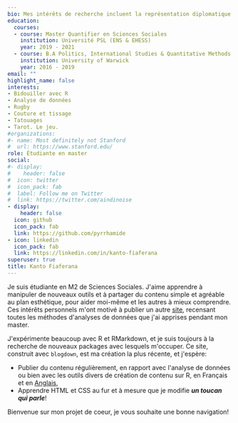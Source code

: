```yaml
---
bio: Mes intérêts de recherche incluent la représentation diplomatique des îles, les incitations au vote destinées vers les jeunes adultes, et R.
education:
  courses:
  - course: Master Quantifier en Sciences Sociales
    institution: Université PSL (ENS & EHESS)
    year: 2019 - 2021
  - course: B.A Politics, International Studies & Quantitative Methods
    institution: University of Warwick
    year: 2016 - 2019
email: ""
highlight_name: false
interests:
- Bidouiller avec R
- Analyse de données
- Rugby
- Couture et tissage
- Tatouages
- Tarot. Le jeu.
#organizations:
#- name: Most definitely not Stanford
#  url: https://www.stanford.edu/
role: Étudiante en master
social:
#- display:
#    header: false
#  icon: twitter
#  icon_pack: fab
#  label: Follow me on Twitter
#  link: https://twitter.com/aindinoise
- display:
    header: false
  icon: github
  icon_pack: fab
  link: https://github.com/pyrrhamide
- icon: linkedin
  icon_pack: fab
  link: https://linkedin.com/in/kanto-fiaferana
superuser: true
title: Kanto Fiaferana
---
```


Je suis étudiante en M2 de Sciences Sociales. J'aime apprendre à manipuler de nouveaux outils et à partager du contenu simple et agréable au plan esthétique, pour aider moi-même et les autres à mieux comprendre. Ces intérêts personnels m'ont motivé à publier un autre [site](https://pyrrhamide.github.io/regressions), recensant toutes les méthodes d'analyses de données que j'ai apprises pendant mon master.

J'expérimente beaucoup avec R et RMarkdown, et je suis toujours à la recherche de nouveaux packages avec lesquels m'occuper. Ce site, construit avec `blogdown`, est ma création la plus récente, et j'espère:

* Publier du contenu régulièrement, en rapport avec l'analyse de données ou bien avec les outils divers de création de contenu sur R, en Français et en [Anglais](/#about),
* Apprendre HTML et CSS au fur et à mesure que je modifie _**un toucan qui parle**_!

Bienvenue sur mon projet de coeur, je vous souhaite une bonne navigation!

<!--- {{< icon name="download" pack="fas" >}} Download my {{< staticref "media/demo_resume.pdf" "newtab" >}}resumé{{< /staticref >}}. --->
